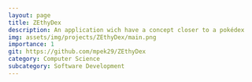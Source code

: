 ```yaml
---
layout: page
title: ZEthyDex
description: An application wich have a concept closer to a pokédex
img: assets/img/projects/ZEthyDex/main.png
importance: 1
git: https://github.com/mpek29/ZEthyDex
category: Computer Science
subcategory: Software Development
---
```




